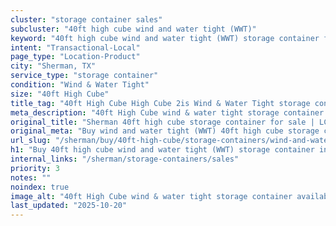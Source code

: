 ```yaml
---
cluster: "storage container sales"
subcluster: "40ft high cube wind and water tight (WWT)"
keyword: "40ft high cube wind and water tight (WWT) storage container for sale Sherman, TX"
intent: "Transactional-Local"
page_type: "Location-Product"
city: "Sherman, TX"
service_type: "storage container"
condition: "Wind & Water Tight"
size: "40ft High Cube"
title_tag: "40ft High Cube High Cube 2is Wind & Water Tight storage container Sales in Sherman | LC Container"
meta_description: "40ft High Cube wind & water tight storage container sales in Sherman. High cube containers with extra height. Fast delivery, competitive pricing. Serving storage containers area. Quote ID: VB5. Call (214) 524-4168 for your free quote today."
original_title: "Sherman 40ft high cube storage container for sale | LC"
original_meta: "Buy wind and water tight (WWT) 40ft high cube storage container sale with local delivery in Sherman, TX. LC Container — local Since 2003. Request a fast quote today."
url_slug: "/sherman/buy/40ft-high-cube/storage-containers/wind-and-water-tight-wwt"
h1: "Buy 40ft high cube wind and water tight (WWT) storage container in Sherman"
internal_links: "/sherman/storage-containers/sales"
priority: 3
notes: ""
noindex: true
image_alt: "40ft High Cube wind & water tight storage container available for delivery in Sherman"
last_updated: "2025-10-20"
---
```


<!-- TODO: Add unique city/inventory copy, images, and internal links here. -->
